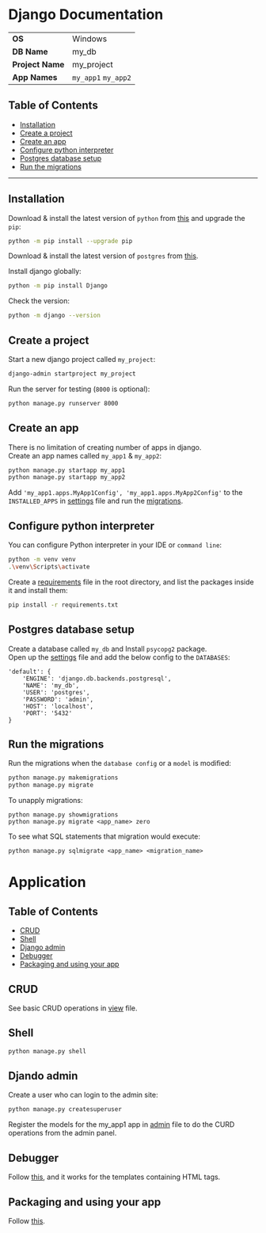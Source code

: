 # Django Documentation

|                  |                     |
|------------------|---------------------|
| **OS**           | Windows             |
| **DB Name**      | my_db               |
| **Project Name** | my_project          |
| **App Names**    | `my_app1` `my_app2` |


## Table of Contents

- [Installation](#installation)
- [Create a project](#create-a-project)
- [Create an app](#create-an-app)
- [Configure python interpreter](#configure-python-interpreter)
- [Postgres database setup](#postgres-database-setup)
- [Run the migrations](#run-the-migrations)


<hr>


## Installation

Download & install the latest version of `python` from  [this](https://www.python.org/downloads/windows/)
and upgrade the `pip`:

```sh
python -m pip install --upgrade pip
```

Download & install the latest version of `postgres` from [this](https://www.postgresql.org/download/windows/).

Install django globally:

```sh
python -m pip install Django
```

Check the version:

```sh
python -m django --version
```


## Create a project

Start a new django project called `my_project`:

```sh
django-admin startproject my_project
```

Run the server for testing (`8000` is optional):

```sh
python manage.py runserver 8000
```


## Create an app

There is no limitation of creating number of apps in django.<br>
Create an app names called `my_app1` & `my_app2`:

```sh
python manage.py startapp my_app1
python manage.py startapp my_app2
```

Add `'my_app1.apps.MyApp1Config', 'my_app1.apps.MyApp2Config'` to the `INSTALLED_APPS` in [settings](my_project/settings.py) file and run the [migrations](#run-the-migrations).

## Configure python interpreter

You can configure Python interpreter in your IDE or `command line`:
```sh
python -m venv venv
.\venv\Scripts\activate
```

Create a [requirements](requirements.txt) file in the root directory,
and list the packages inside it and install them:
```sh
pip install -r requirements.txt
```


## Postgres database setup

Create a database called `my_db` and
Install `psycopg2` package.<br>
Open up the [settings](my_project/settings.py) file and add the below config to the `DATABASES`:

```
'default': {
    'ENGINE': 'django.db.backends.postgresql',
    'NAME': 'my_db',
    'USER': 'postgres',
    'PASSWORD': 'admin',
    'HOST': 'localhost',
    'PORT': '5432'
}
```


## Run the migrations

Run the migrations when the `database config` or a `model` is modified:

```sh
python manage.py makemigrations
python manage.py migrate
```

To unapply migrations:

```
python manage.py showmigrations
python manage.py migrate <app_name> zero
```

To see what SQL statements that migration would execute:
```
python manage.py sqlmigrate <app_name> <migration_name>
```

# Application

## Table of Contents

- [CRUD](#crud)
- [Shell](#shell)
- [Django admin](#djando-admin)
- [Debugger](#debugger)
- [Packaging and using your app](#packaging-and-using-your-app)


## CRUD

See basic CRUD operations in [view](my_app1/views.py) file.


## Shell

```sh 
python manage.py shell
```


## Djando admin

Create a user who can login to the admin site:

```sh
python manage.py createsuperuser
```

Register the models for the my_app1 app in [admin](my_app1/admin.py) file to do the CURD operations from the admin panel.

## Debugger

Follow [this](https://django-debug-toolbar.readthedocs.io/en/latest/installation.html), and it works for the templates containing HTML tags.

## Packaging and using your app

Follow [this](https://docs.djangoproject.com/en/5.0/intro/reusable-apps/#packaging-your-app).

